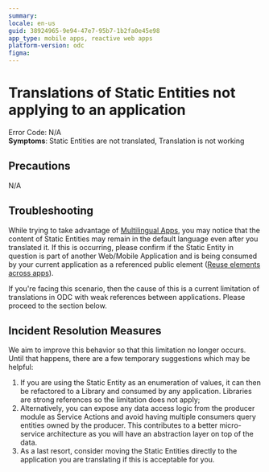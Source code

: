 ```yaml
---
summary: 
locale: en-us
guid: 38924965-9e94-47e7-95b7-1b2fa0e45e98
app_type: mobile apps, reactive web apps
platform-version: odc
figma:
---
```


# Translations of Static Entities not applying to an application

<p>Error Code: N/A<br/>
<strong>Symptoms</strong>: Static Entities are not translated, Translation is not working</p>

<h2>Precautions</h2>
 
<p>N/A</p>

<h2>Troubleshooting</h2>

<p>While trying to take advantage of <a href="https://success.outsystems.com/documentation/outsystems_developer_cloud/building_apps/multilingual_apps/">Multilingual Apps</a>, you may notice that the content of Static Entities may remain in the default language even after you translated it. If this is occurring, please confirm if the Static Entity in question is part of another Web/Mobile Application and is being consumed by your current application as a referenced public element (<a href="https://success.outsystems.com/documentation/outsystems_developer_cloud/app_architecture/reuse_elements_across_apps/">Reuse elements across apps</a>).</p>

<p>If you're facing this scenario, then the cause of this is a current limitation of translations in ODC with weak references between applications. Please proceed to the section below.</p>

<h2>Incident Resolution Measures</h2>

<p>We aim to improve this behavior so that this limitation no longer occurs. Until that happens, there are a few temporary suggestions which may be helpful:</p>

<ol>
    <li>If you are using the Static Entity as an enumeration of values, it can then be refactored to a Library and consumed by any application. Libraries are strong references so the limitation does not apply;</li>
    <li>Alternatively, you can expose any data access logic from the producer module as Service Actions and avoid having multiple consumers query entities owned by the producer. This contributes to a better micro-service architecture as you will have an abstraction layer on top of the data.</li>
    <li>As a last resort, consider moving the Static Entities directly to the application you are translating if this is acceptable for you.</li>
</ol>

